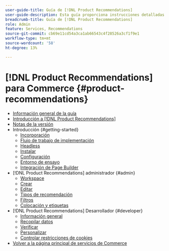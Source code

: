 ```yaml
---
user-guide-title: Guía de [!DNL Product Recommendations]
user-guide-description: Esta guía proporciona instrucciones detalladas para usar  [!DNL Product Recommendations] de Adobe Commerce.
breadcrumb-title: Guía de [!DNL Product Recommendations]
role: Admin
feature: Services, Recommendations
source-git-commit: cb69e11cd54a3ca1ab66543c4f28526a3cf1f9e1
workflow-type: tm+mt
source-wordcount: '58'
ht-degree: 13%

---
```


# [!DNL Product Recommendations] para Commerce {#product-recommendations}

- [Información general de la guía](guide-overview.md)
- [Introducción a  [!DNL Product Recommendations]](overview.md)
- [Notas de la versión](release-notes.md)
- Introducción {#getting-started}
   - [Incorporación](onboarding.md)
   - [Flujo de trabajo de implementación](implementation-workflow.md)
   - [Headless](headless.md)
   - [Instalar](install-configure.md)
   - [Configuración](settings.md)
   - [Entorno de ensayo](staging-environment.md)
   - [Integración de Page Builder](page-builder.md)
- [!DNL Product Recommendations] administrador {#admin}
   - [Workspace](workspace.md)
   - [Crear](create.md)
   - [Editar](edit.md)
   - [Tipos de recomendación](type.md)
   - [Filtros](filters.md)
   - [Colocación y etiquetas](placement.md)
- [!DNL Product Recommendations] Desarrollador {#developer}
   - [Información general](development-overview.md)
   - [Recopilar datos](events.md)
   - [Verificar](verify.md)
   - [Personalizar](customize.md)
   - [Controlar restricciones de cookies](setting-cookie.md)
- [Volver a la página principal de servicios de Commerce](https://experienceleague.adobe.com/docs/commerce/user-guides/home.html)